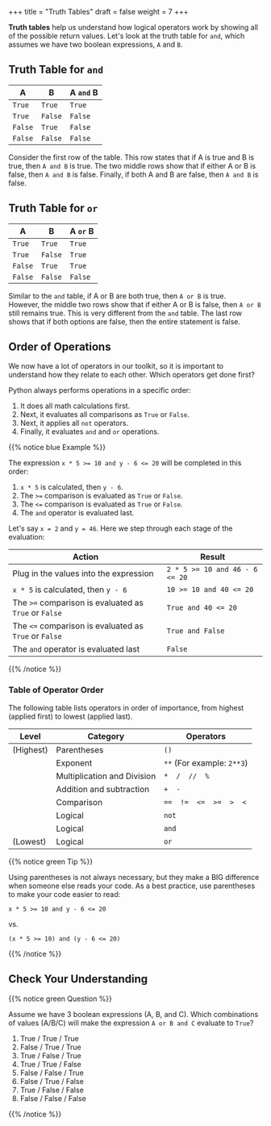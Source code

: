 +++
title = "Truth Tables"
draft = false
weight = 7
+++

**Truth tables** help us understand how logical operators work by showing all
of the possible return values. Let's look at the truth table for `and`, which
assumes we have two boolean expressions, `A` and `B`.

## Truth Table for `and`

| A | B | A `and` B |
|---|---|-----------|
| `True` | `True` | `True` |
| `True` | `False` | `False` |
| `False` | `True` | `False` |
| `False` | `False` | `False` |  

Consider the first row of the table. This row states that if A is true
and B is true, then `A and B` is true. The two middle rows show that if
either A or B is false, then `A and B` is false. Finally, if both A and B are
false, then `A and B` is false.

## Truth Table for `or`

| A | B | A `or` B |
|---|---|----------|
| `True` | `True` | `True` |
| `True` | `False` | `True` |
| `False` | `True` | `True` |
| `False` | `False` | `False` |

Similar to the `and` table, if A or B are both true, then `A or B` is true.  
However, the middle two rows show that if either A or B is false, then `A or B` still remains true. 
This is very different from the `and` table.
The last row shows that if both options are false, then the entire statement is false.  

## Order of Operations

We now have a lot of operators in our toolkit, so it is important to understand
how they relate to each other. Which operators get done first?

Python always performs operations in a specific order:

1. It does all math calculations first.
1. Next, it evaluates all comparisons as `True` or `False`.
1. Next, it applies all `not` operators.
1. Finally, it evaluates `and` and `or` operations.

{{% notice blue Example %}}

The expression `x * 5 >= 10 and y - 6 <= 20` will be completed in this order:

1. `x * 5` is calculated, then `y - 6`.
1. The `>=` comparison is evaluated as `True` or `False`.
1. The `<=` comparison is evaluated as `True` or `False`.
1. The `and` operator is evaluated last.

Let's say `x = 2` and `y = 46`. Here we step through each stage of the evaluation:

| Action | Result |
|--------|--------|
| Plug in the values into the expression | `2 * 5 >= 10 and 46 - 6 <= 20` |
| `x * 5` is calculated, then `y - 6` | `10 >= 10 and 40 <= 20` |
| The `>=` comparison is evaluated as `True` or `False` | `True and 40 <= 20` |
| The `<=` comparison is evaluated as `True` or `False` | `True and False` |
| The `and` operator is evaluated last | `False` |

{{% /notice %}}

### Table of Operator Order

The following table lists operators in order of importance, from highest
(applied first) to lowest (applied last).

| Level | Category | Operators |
|-------|----------|-----------|
| (Highest) | Parentheses | `()` |
| | Exponent | `**` (For example: `2**3`) |
| | Multiplication and Division | `*  /  //  %` |
| | Addition and subtraction | `+  -` |
| | Comparison | `==  !=  <=  >=  >  <` |
| | Logical | `not` |
| | Logical | `and` |
| (Lowest) | Logical | `or` |

{{% notice green Tip %}}

Using parentheses is not always necessary, but they make a BIG difference when
someone else reads your code. As a best practice, use parentheses to make your 
code easier to read:

`x * 5 >= 10 and y - 6 <= 20`

vs.

`(x * 5 >= 10) and (y - 6 <= 20)`

{{% /notice %}}

## Check Your Understanding

{{% notice green Question %}}

Assume we have 3 boolean expressions (A, B, and C). Which combinations of
values (A/B/C) will make the expression `A or B and C` evaluate to
`True`? 

1. True / True / True
1. False / True / True
1. True / False / True
1. True / True / False
1. False / False / True
1. False / True / False
1. True / False / False
1. False / False / False

{{% /notice %}}

<!-- 1, 2, 3, 4, 7 -->
